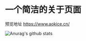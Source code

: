 # 一个简洁的关于页面

预览地址 https://www.aokice.cn/

![Anurag's github stats](https://github-readme-stats.vercel.app/api?username=onenov&show_icons=true&theme=radical)
